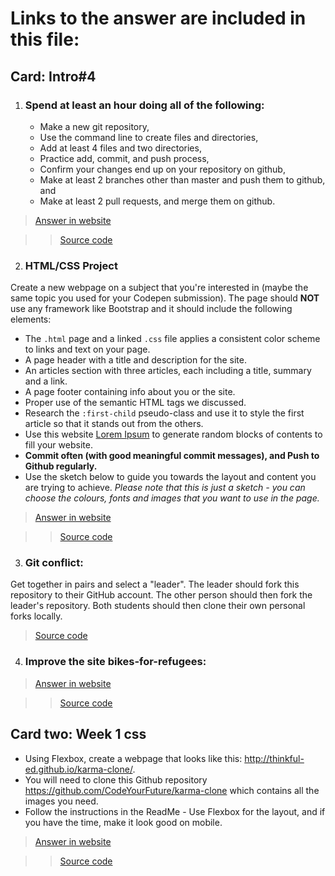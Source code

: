 # Links to the answer are included in  this file:

## Card: Intro#4
   1. ### Spend at least an hour doing all of the following:
      * Make a new git repository, 
      * Use the command line to create files and directories, 
      * Add at least 4 files and two directories, 
      * Practice add, commit, and push process, 
      * Confirm your changes end up on your repository on github, 
      * Make at least 2 branches other than master and push them to github, and 
      * Make at least 2 pull requests, and merge them on github.
   ><a href="https://rajgthub.github.io/intro-4-homework-answer/" target="_blank">Answer in website</a>

   >><a href="https://github.com/rajgthub/intro-4-homework-answer" target="_blank">Source code</a>

 2. ### HTML/CSS Project

  Create a new webpage on a subject that you're interested in (maybe the same topic you used for your Codepen submission).    The page should **NOT** use any framework like Bootstrap and it should include the following elements:
  - The `.html` page and a linked `.css` file applies a consistent color scheme to links and text on your page.
  - A page header with a title and description for the site.
  - An articles section with three articles, each including a title, summary and a link.
  - A page footer containing info about you or the site.
  - Proper use of the semantic HTML tags we discussed.
  - Research the `:first-child` pseudo-class and use it to style the first article so that it stands out from the others.
  - Use this website [Lorem Ipsum](http://www.lipsum.com/) to generate random blocks of contents to fill your website.
  - **Commit often (with good meaningful commit messages), and Push to Github regularly.**
  - Use the sketch below to guide you towards the layout and content you are trying to achieve. *Please note that this is just a sketch - you can choose the colours, fonts and images that you want to use in the page.*

><a href="https://rajgthub.github.io/html-css-project/" target="_blank">Answer in website</a>

>><a href="https://github.com/rajgthub/html-css-project" target="_blank">Source code</a>

 3. ### Git conflict:
Get together in pairs and select a "leader". The leader should fork this repository to their GitHub account. The other person should then fork the leader's repository. Both students should then clone their own personal forks locally.

><a href="https://github.com/rajmathtech/first-git-conflict" target="_blank">Source code</a>


 4. ### Improve the site bikes-for-refugees:

><a href="https://rajgthub.github.io/bikes-for-refugees/" target="_blank">Answer in website</a>
 
>><a href="https://github.com/rajgthub/bikes-for-refugees" target="_blank">Source code</a>

## Card two: Week 1 css
- Using Flexbox, create a webpage that looks like this: http://thinkful-ed.github.io/karma-clone/. 
- You will need to clone this Github repository https://github.com/CodeYourFuture/karma-clone which contains all the images  you need.  
- Follow the instructions in the ReadMe - Use Flexbox for the layout, and if you have the time, make it look good on mobile.

><a href="https://rajgthub.github.io/karma-clone-1/" target="_blank">Answer in website</a>

>><a href="https://github.com/rajgthub/karma-clone-1" target="_blank">Source code</a>
